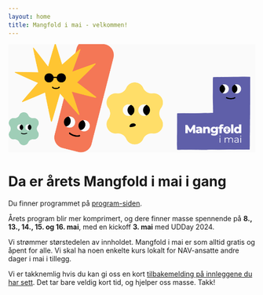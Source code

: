 ```yaml
---
layout: home 
title: Mangfold i mai - velkommen!
---
```


![mim-figurer - blobs med forskjellige ansikter og farger](assets/images/mim-top4.png)

# Da er årets Mangfold i mai i gang

Du finner programmet på [program-siden](https://navikt.github.io/mangfold-i-mai/program/). 

Årets program blir mer komprimert, og dere finner masse spennende på **8., 13., 14., 15. og 16. mai**, med en kickoff **3. mai** med UDDay 2024. 

Vi strømmer størstedelen av innholdet. Mangfold i mai er som alltid gratis og åpent for alle. Vi skal ha noen enkelte kurs lokalt for NAV-ansatte andre dager i mai i tillegg. 

Vi er takknemlig hvis du kan gi oss en kort [tilbakemelding på innleggene du har sett](https://www.survey-xact.no/LinkCollector?key=6AC7T977UK3J). Det tar bare veldig kort tid, og hjelper oss masse. Takk!

<!--
## Gikk du glipp av noe i fjor? 
Fortvil ikke. For mange innlegg har vi lagt ut videoopptak. Se [fjorårets program](https://navikt.github.io/mangfold-i-mai/2023/program/).
-->
